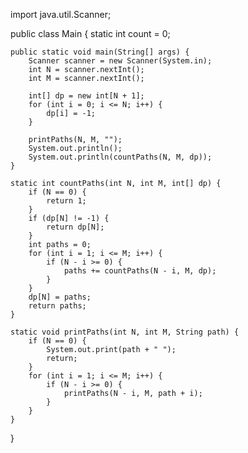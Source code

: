 import java.util.Scanner;

public class Main {
    static int count = 0;

    public static void main(String[] args) {
        Scanner scanner = new Scanner(System.in);
        int N = scanner.nextInt();
        int M = scanner.nextInt();

        int[] dp = new int[N + 1];
        for (int i = 0; i <= N; i++) {
            dp[i] = -1;
        }

        printPaths(N, M, "");
        System.out.println();
        System.out.println(countPaths(N, M, dp));
    }

    static int countPaths(int N, int M, int[] dp) {
        if (N == 0) {
            return 1;
        }
        if (dp[N] != -1) {
            return dp[N];
        }
        int paths = 0;
        for (int i = 1; i <= M; i++) {
            if (N - i >= 0) {
                paths += countPaths(N - i, M, dp);
            }
        }
        dp[N] = paths;
        return paths;
    }

    static void printPaths(int N, int M, String path) {
        if (N == 0) {
            System.out.print(path + " ");
            return;
        }
        for (int i = 1; i <= M; i++) {
            if (N - i >= 0) {
                printPaths(N - i, M, path + i);
            }
        }
    }
}
